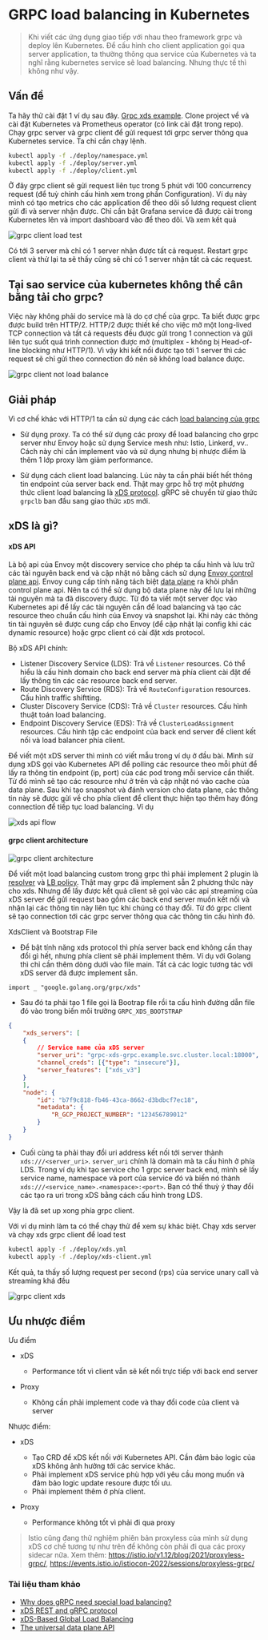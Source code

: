 # GRPC load balancing in Kubernetes

> Khi viết các ứng dụng giao tiếp với nhau theo framework grpc và deploy lên Kubernetes. Để cấu hình cho client application
> gọi qua server application, ta thường thông qua service của Kubernetes và ta nghĩ rằng kubernetes service sẽ load
> balancing. Nhưng thực tế thì không như vậy.

<h2 id="problem">Vấn đề</h2>

Ta hãy thử cài đặt 1 ví dụ sau đây. [Grpc xds example](https://github.com/trinhdaiphuc/grpc-xds-example). Clone project vể và cài đặt
Kubernetes và Prometheus operator (có link cài đặt trong repo). Chạy grpc server và grpc client để gửi request tới grpc server thông qua
Kubernetes service. Ta chỉ cần chạy lệnh.

```bash
kubectl apply -f ./deploy/namespace.yml 
kubectl apply -f ./deploy/server.yml 
kubectl apply -f ./deploy/client.yml 
```

Ở đây grpc client sẽ gửi request liên tục trong 5 phút với 100 concurrency request (để tuỳ chỉnh cấu hình xem trong phần Configuration). Ví dụ này mình 
có tạo metrics cho các application để theo dõi số lương request client gửi đi và server nhận được. Chỉ cần bật Grafana service đã được cài trong 
Kubernetes lên và import dashboard vào để theo dõi. Và xem kết quả

![grpc client load test](../../../static/img/programing-language/golang/grpc-client.png)

Có tới 3 server mà chỉ có 1 server nhận được tất cả request. Restart grpc client và thử lại ta sẽ thấy cũng sẽ chỉ có 1 server nhận tất cả các request.

<h2 id="grpc-loadbalancing">Tại sao service của kubernetes không thể cân bằng tải cho grpc?</h2>

Việc này không phải do service mà là do cơ chế của grpc. Ta biết được grpc được build trên HTTP/2. HTTP/2 được thiết kế cho việc mở một
long-lived TCP connection và tất cả requests đều được gửi trong 1 connection và gửi liên tục suốt quá trình connection được mở (multiplex -
không bị Head-of-line blocking như HTTP/1). Vì vậy khi kết nối được tạo tới 1 server thì các request sẽ chỉ gửi theo connection đó nên sẽ
không load balance được.

![grpc client not load balance](../../../static/img/programing-language/golang/grpc-client-not-load-balancing.png)

<h2 id="solution">Giải pháp</h2>

Vì cơ chế khác với HTTP/1 ta cần sử dụng các cách [load balancing của grpc](https://grpc.io/blog/grpc-load-balancing/)

- Sử dụng proxy. Ta có thể sử dụng các proxy để load balancing cho grpc server như Envoy hoặc sử dụng Service mesh như: Istio, Linkerd, vv..
Cách này chỉ cần implement vào và sử dụng nhưng bị nhược điểm là thêm 1 lớp proxy làm giảm performance.

- Sử dụng cách client load balancing. Lúc này ta cần phải biết hết thông tin endpoint của server back end. Thật may grpc hỗ trợ một phương thức client 
load balancing là [xDS protocol](https://github.com/grpc/proposal/blob/master/A27-xds-global-load-balancing.md). gRPC sẽ chuyển từ giao thức `grpclb` ban đầu sang giao thức `xDS` mới.

<h2 id="xds">xDS là gì?</h2>

#### xDS API

Là bộ api của Envoy một discovery service cho phép ta cấu hình và lưu trữ các tài nguyên back end và cập nhật nó bằng cách sử dụng [Envoy control plane api](https://www.envoyproxy.io/docs/envoy/latest/start/quick-start/configuration-dynamic-control-plane).
Envoy cung cấp tính năng tách biệt [data plane](https://blog.envoyproxy.io/the-universal-data-plane-api-d15cec7a) ra khỏi phần control plane api.
Nên ta có thể sử dụng bộ data plane này để lưu lại những tài nguyên mà ta đã discovery được. Từ đó ta viết một server đọc vào Kubernetes api
để lấy các tài nguyên cần để load balancing và tạo các resource theo chuẩn cấu hình của Envoy và snapshot lại. Khi này các thông tin tài
nguyên sẽ được cung cấp cho Envoy (để cập nhật lại config khi các dynamic resource) hoặc grpc client có cài đặt xds protocol.

Bộ xDS API chính:

- Listener Discovery Service (LDS): Trả về `Listener` resources. Có thể hiểu là cấu hình domain cho back end server mà phía client cài đặt để lấy thông tin các các resource back end server.
- Route Discovery Service (RDS): Trả về `RouteConfiguration` resources. Cấu hình traffic shiftting.
- Cluster Discovery Service (CDS): Trả về `Cluster` resources. Cấu hình thuật toán load balancing.
- Endpoint Discovery Service (EDS): Trả về `ClusterLoadAssignment` resources. Cấu hình tập các endpoint của back end server để client kết nối và load balancer phía client.

Để viết một xDS server thì mình có viết mẫu trong ví dụ ở đầu bài. Mình sử dụng xDS gọi vào Kubernetes API để polling các resource theo mỗi
phút để lấy ra thông tin endpoint (ip, port) của các pod trong mỗi service cần thiết. Từ đó mình sẽ tạo các resource như ở trên và cập nhật
nó vào cache của data plane. Sau khi tạo snapshot và đánh version cho data plane, các thông tin này sẽ được gửi về cho phía client để client
thực hiện tạo thêm hay đóng connection để tiếp tục load balancing. Ví dụ

![xds api flow](../../../static/img/programing-language/golang/xds-flow.png)

#### grpc client architecture

![grpc client architecture](../../../static/img/programing-language/golang/grpc_client_architecture.png)

Để viết một load balancing custom trong grpc thì phải implement 2 plugin là [resolver](https://github.com/grpc/grpc/blob/master/doc/naming.md) và 
[LB policy](https://github.com/grpc/grpc/blob/master/doc/load-balancing.md). Thật may grpc đã implement sẵn 2 phương thức này cho xds. Nhưng để lấy được 
kết quả client sẽ gọi vào các api streaming của xDS server để gửi request bao gồm các back end server muốn kết nối và nhận lại các thông tin này liên 
tục khi chúng có thay đổi. Từ đó grpc client sẽ tạo connection tới các grpc server thông qua các thông tin cấu hình đó.

XdsClient và Bootstrap File

- Để bật tính năng xds protocol thì phía server back end không cần thay đổi gì hết, nhưng phía client sẽ phải implement thêm. Ví dụ với
Golang thì chỉ cần thêm dòng dưới vào file main. Tất cả các logic tương tác với xDS server đã được implement sẵn.

```golang
import _ "google.golang.org/grpc/xds"
```

- Sau đó ta phải tạo 1 file gọi là Bootrap file rồi ta cấu hình đường dẫn file đó vào trong biến môi trường `GRPC_XDS_BOOTSTRAP`

```json
{
    "xds_servers": [
    {
        // Service name của xDS server
        "server_uri": "grpc-xds-grpc.example.svc.cluster.local:18000",
        "channel_creds": [{"type": "insecure"}],
        "server_features": ["xds_v3"]
    }
    ],
    "node": {
        "id": "b7f9c818-fb46-43ca-8662-d3bdbcf7ec18",
        "metadata": {
            "R_GCP_PROJECT_NUMBER": "123456789012"
        }
    }
}
```

- Cuối cùng ta phải thay đổi uri address kết nối tới server thành `xds:///<server_uri>`. `server_uri` chính là domain mà ta cấu hình ở phía LDS.
Trong ví dụ khi tạo service cho 1 grpc server back end, mình sẽ lấy service name, namespace và port của service đó và biến nó thành `xds:///<service_name>.<namespace>:<port>`. Bạn có thế thuỳ ý thay đổi các tạo ra uri trong xDS bằng cách cấu hình trong LDS.

Vậy là đã set up xong phía grpc client.

Với ví dụ mình làm ta có thể chạy thử để xem sự khác biệt. Chạy xds server và chạy xds grpc client để load test

```bash
kubectl apply -f ./deploy/xds.yml
kubectl apply -f ./deploy/xds-client.yml
```

Kết quả, ta thấy số lượng request per second (rps) của service unary call và streaming khá đều

![grpc client xds](../../../static/img/programing-language/golang/grpc-client-xds.png)

<h2 id="pros-cons">Ưu nhược điểm</h2>

Ưu điểm

- xDS
  - Performance tốt vì client vẫn sẽ kết nối trực tiếp với back end server

- Proxy
  - Không cần phải implement code và thay đổi code của client và server

Nhược điểm:

- xDS
  - Tạo CRD để xDS kết nối với Kubernetes API. Cần đảm bảo logic của xDS không ảnh hưởng tới các service khác.
  - Phải implement xDS service phù hợp với yêu cầu mong muốn và đảm bảo logic update resoure được tối ưu.
  - Phải implement thêm ở phía client.

- Proxy
  - Performance không tốt vì phải đi qua proxy

> Istio cũng đang thử nghiệm phiên bản proxyless của mình sử dụng xDS cơ chế tương tự như trên để không còn phải đi qua các proxy sidecar nữa. 
> Xem thêm: https://istio.io/v1.12/blog/2021/proxyless-grpc/, https://events.istio.io/istiocon-2022/sessions/proxyless-grpc/

### Tài liệu tham khảo

- [Why does gRPC need special load balancing?](https://kubernetes.io/blog/2018/11/07/grpc-load-balancing-on-kubernetes-without-tears/#why-does-grpc-need-special-load-balancing)
- [xDS REST and gRPC protocol](https://www.envoyproxy.io/docs/envoy/latest/api-docs/xds_protocol)
- [xDS-Based Global Load Balancing](https://github.com/grpc/proposal/blob/master/A27-xds-global-load-balancing.md)
- [The universal data plane API](https://blog.envoyproxy.io/the-universal-data-plane-api-d15cec7a)
